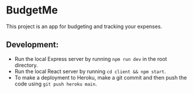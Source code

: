 # BudgetMe

This project is an app for budgeting and tracking your expenses.

## Development:

-   Run the local Express server by running `npm run dev` in the root directory.
-   Run the local React server by running `cd client && npm start`.
-   To make a deployment to Heroku, make a git commit and then push the code using `git push heroku main`.
